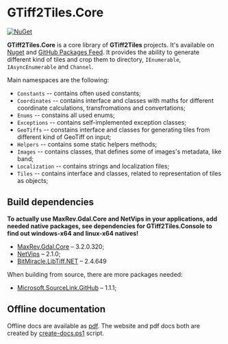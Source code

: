 # GTiff2Tiles.Core

[![NuGet](https://img.shields.io/nuget/v/GTiff2Tiles.svg)](https://www.nuget.org/packages/GTiff2Tiles/)

**GTiff2Tiles.Core** is a core library of **GTiff2Tiles** projects. It's available on [Nuget](https://www.nuget.org/packages/GTiff2Tiles/) and [GitHub Packages Feed](https://github.com/Gigas002/GTiff2Tiles/packages). It provides the ability to generate different kind of tiles and crop them to directory, `IEnumerable`, `IAsyncEnumerable` and `Channel`.

Main namespaces are the following:

- `Constants` -- contains often used constants;
- `Coordinates` -- contains interface and classes with maths for different coordinate calculations, transfromations and convertations;
- `Enums` -- constains all used enums;
- `Exceptions` -- contains self-implemented exception classes;
- `GeoTiffs` -- constains interface and classes for generating tiles from different kind of GeoTiff on input;
- `Helpers` -- contains some static helpers methods;
- `Images` -- contains classes, that defines some of images's metadata, like band;
- `Localization` -- contains strings and localization files;
- `Tiles` -- contains interface and classes, related to representation of tiles as objects;

## Build dependencies

**To actually use MaxRev.Gdal.Core and NetVips in your applications, add needed native packages, see dependencies for GTiff2Tiles.Console to find out windows-x64 and linux-x64 natives!**

- [MaxRev.Gdal.Core](https://www.nuget.org/packages/MaxRev.Gdal.Core/) – 3.2.0.320;
- [NetVips](https://www.nuget.org/packages/NetVips/) – 2.1.0;
- [BitMiracle.LibTiff.NET](https://www.nuget.org/packages/BitMiracle.LibTiff.NET) – 2.4.649

When building from source, there are more packages needed:

- [Microsoft.SourceLink.GitHub](https://www.nuget.org/packages/Microsoft.SourceLink.GitHub) – 1.1.1;

## Offline documentation

Offline docs are available as [pdf](https://github.com/Gigas002/GTiff2Tiles/blob/master/docs/pdf/GTiff2Tiles.pdf). The website and pdf docs both are created by [create-docs.ps1](https://github.com/Gigas002/GTiff2Tiles/blob/master/create-docs.ps1) script.
